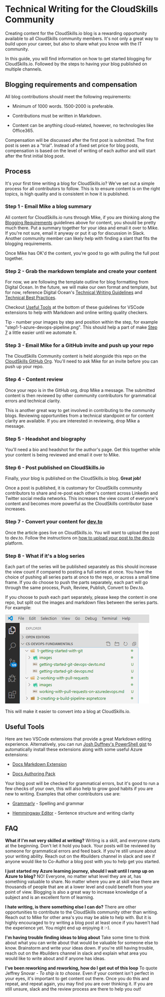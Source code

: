 # Technical Writing for the CloudSkills Community

Creating content for the CloudSkills.io blog is a rewarding opportunity available to all CloudSkills community members. It's not only a great way to build upon your career, but also to share what you know with the IT community.

In this guide, you will find information on how to get started blogging for CloudSkills.io. Followed by the steps to having your blog published on multiple channels.

## Blogging requirements and compensation <a name="BloggingReqs"></a>

All blog contributions should meet the following requirements:

- Minimum of 1000 words. 1500-2000 is preferable.

- Contributions must be written in Markdown.

- Content can be anything cloud-related, however, no technologies like Office365.

Compensation will be discussed after the first post is submitted. The first post is seen as a "trial". Instead of a fixed set price for blog posts, compensation is based on the level of writing of each author and will start after the first initial blog post.

## Process

It's your first time writing a blog for CloudSkills.io? We've set out a simple process for all contributors to follow. This is to ensure content is on the right topics, is high quality and is consistent in how it is published.

### Step 1 - Email Mike a blog summary

All content for CloudSkills.io runs through Mike, if you are thinking along the [Blogging Requirements](#BloggingReqs) guidelines above for content, you should be pretty much there. Put a summary together for your idea and email it over to Mike. If you're not sure, email it anyway or put it up for discussion in Slack. Another community member can likely help with finding a slant that fits the blogging requirements.

Once Mike has OK'd the content, you're good to go with pulling the full post together.

### Step 2 - Grab the markdown template and create your content

For now, we are following the template outline for blog formatting from Digital Ocean. In the future, we will make our own format and template, but for now, reference Digital Ocean's [Technical Writing Guidelines](https://www.digitalocean.com/community/tutorials/digitalocean-s-technical-writing-guidelines) and [Technical Best Practices](https://www.digitalocean.com/community/tutorials/technical-recommendations-and-best-practices-for-digitalocean-s-tutorials).

Checkout [Useful Tools](#UsefulTools) at the bottom of these guidelines for VSCode extensions to help with Markdown and online writing quality checkers.

Tip - number your images by step and position within the step, for example "step1-1-azure-devops-pipeline.png". This should help a part of make [Step 7](#Step7) a little easier until we automate it.

### Step 3 - Email Mike for a GitHub invite and push up your repo

The CloudSkills Community content is held alongside this repo on the [CloudSkills GitHub Org](https://github.com/CloudSkills). You'll need to ask Mike for an invite before you can push up your repo.

### Step 4 - Content review

Once your repo is in the GitHub org, drop Mike a message. The submitted content is then reviewed by other community contributors for grammatical errors and technical clarity.

This is another great way to get involved in contributing to the community blogs. Reviewing opportunities from a technical standpoint or for content clarity are available. If you are interested in reviewing, drop Mike a message.

### Step 5 - Headshot and biography

You'll need a bio and headshot for the author's page. Get this together while your content is being reviewed and email it over to Mike.

### Step 6 - Post published on CloudSkills.io

Finally, your blog is published on the CloudSkills.io blog. **Great job!**

Once a post is published, it is customary for CloudSkills community contributors to share and re-post each other's content across Linkedin and Twitter social media networks. This increases the view count of everyone's content and becomes more powerful as the CloudSkills contributor base increases.

### Step 7 - Convert your content for [dev.to](https://dev.to/)<a name="Step7"></a>

Once the article goes live on CloudSkills.io. You will want to upload the post to dev.to. Follow the instructions on [how to upload your post to the dev.to](/convert-blog-for-devto.md) platform.

### Step 8 - What if it's a blog series

Each part of the series will be published separately as this should increase the view count if compared to posting a full series at once. You have the choice of pushing all series parts at once to the repo, or across a small time frame. If you do choose to push the parts separately, each part will go through the same process, Push, Review, Publish, Convert to Dev.to.

If you choose to push each part separately, please keep the content in one repo, but split out the images and markdown files between the series parts. For example:

![splitseriesparts](/Images/step8-2-split-out-series-parts.png)

This will make it easier to convert into a blog at CloudSkills.io.

## Useful Tools

Here are two VSCode extensions that provide a great Markdown editing experience. Alternatively, you can run [Josh Duffney's PowerShell gist](https://github.com/CloudSkills/automation-assets/tree/master/vscode-bootstrap) to automatically install these extensions along with some useful Azure extensions:

- [Docs Markdown Extension](https://marketplace.visualstudio.com/items?itemName=docsmsft.docs-markdown)

- [Docs Authoring Pack](https://marketplace.visualstudio.com/items?itemName=docsmsft.docs-authoring-pack)

Your blog post will be checked for grammatical errors, but it's good to run a few checks of your own, this will also help to grow good habits if you are new to writing. Examples that other contributors use are:

- [Grammarly](https://app.grammarly.com/) - Spelling and grammar

- [Hemmingway Editor](http://www.hemingwayapp.com/) - Sentence structure and writing clarity

## FAQ

**What if I'm not very skilled at writing?**
Writing is a skill, and everyone starts at the beginning. Don't let it hold you back. Your posts will be reviewed by someone for grammatical errors and feed back. If you're still unsure about your writing ability. Reach out on the #builders channel in slack and see if anyone would like to Co-Author a blog post with you to help get you started.

**I just started my Azure learning journey, should I wait until I ramp up on Azure to blog?**
NO! Everyone, no matter what level they are at, has something valuable to share. No matter where you are at skill wise there are thousands of people that are at a lower level and could benefit from your point of view. Blogging is also a great way to increase knowledge of a subject and is an excellent form of learning.

 **I hate writing, is there something else I can do?**
There are other opportunities to contribute to the CloudSkills community other than writing. Reach out to Mike for other area's you may be able to help with. But it is highly encouraged to try writing a blog post at least once if you haven't had the experience yet. You might end up enjoying it :-).

**I'm having trouble finding ideas to blog about**
Take some time to think about what you can write about that would be valuable for someone else to know. Brainstorm and write your ideas down. If you're still having trouble, reach out on the #builders channel in slack and explain what area you would like to write about and if anyone has ideas.

**I've been reworking and reworking, how do I get out of this loop**
To quote Jeffrey Snovar - *To ship is to choose*. Even if your content isn't perfect in your eyes, it's important to get content out there. Once you do this and repeat, and repeat again, you may find you are over thinking it. If you are still unsure, slack and the review process are there to help you out!
